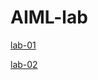 # AIML-lab

[lab-01](https://github.com/varshith192/AIML-lab/blob/main/lab01.ipynb)

[lab-02](https://github.com/varshith192/AIML-lab/blob/main/LAB2.ipynb)

